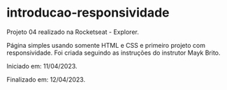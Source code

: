 # introducao-responsividade
Projeto 04 realizado na Rocketseat - Explorer.

Página simples usando somente HTML e CSS e primeiro projeto com responsividade. Foi criada seguindo as instruções do instrutor Mayk Brito.

Iniciado em: 11/04/2023.

Finalizado em: 12/04/2023.
